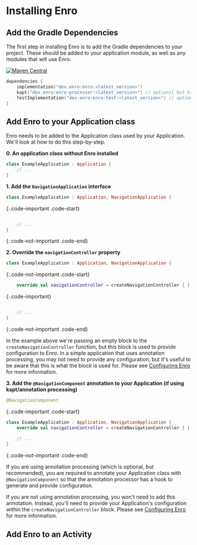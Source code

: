 # Installing Enro

## Add the Gradle Dependencies 
The first step in installing Enro is to add the Gradle dependencies to your project. These should be added to your application module, as well as any modules that will use Enro. 

[![Maven Central](https://img.shields.io/maven-central/v/dev.enro/enro.svg?label=Maven%20Central)](https://search.maven.org/search?q=g:%22dev.enro%22)
```kotlin
dependencies {
    implementation("dev.enro:enro:<latest_version>")
    kapt("dev.enro:enro-processor:<latest_version>") // optional but highly recommended
    testImplementation("dev.enro:enro-test:<latest_version>") // optional test extensions
}
```

## Add Enro to your Application class
Enro needs to be added to the Application class used by your Application. We'll look at how to do this step-by-step.

**0. An application class without Enro installed**
```kotlin
class ExampleApplication : Application {
    // ...
}
```

**1. Add the `NavigationApplication` interface**
```kotlin
class ExampleApplication : Application, NavigationApplication {
```
{:.code-important .code-start}
```kotlin

    // ...
}
```
{:.code-not-important .code-end}

**2. Override the `navigationController` property**
```kotlin
class ExampleApplication : Application, NavigationApplication {
```
{:.code-not-important .code-start}
```kotlin
    override val navigationController = createNavigationController { }
```
{:.code-important}
```kotlin

    // ...
}
```
{:.code-not-important .code-end}

In the example above we're passing an empty block to the `createNavigationController` function, but this block is used to provide configuration to Enro. In a simple application that uses annotation processing, you may not need to provide any configuration, but it's useful to be aware that this is what the block is used for. Please see [Configuring Enro](./configuring-enro.md) for more information.

**3. Add the `@NavigationComponent` annotation to your Application (if using kapt/annotation processing)**
```kotlin
@NavigationComponent
```
{:.code-important .code-start}
```kotlin
class ExampleApplication : Application, NavigationApplication {
    override val navigationController = createNavigationController { }
    
    // ...
}
```
{:.code-not-important .code-end}

If you are using annotation processing (which is optional, but recommended), you are required to annotate your Application class with `@NavigationComponent` so that the annotation processor has a hook to generate and provide configuration. 

If you are not using annotation processing, you won't need to add this annotation. Instead, you'll need to provide your Application's configuration within the `createNavigationController` block. Please see [Configuring Enro](./configuring-enro.md) for more information.

## Add Enro to an Activity
